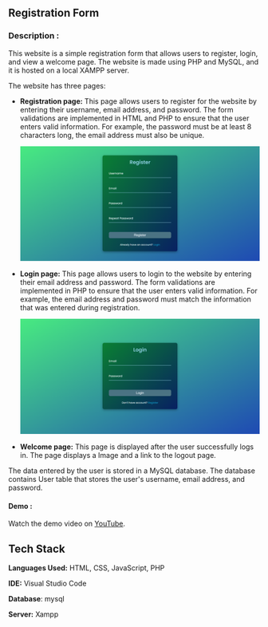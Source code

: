 
## Registration Form

### Description : 

This website is a simple registration form that allows users to register, login, and view a welcome page. The website is made using PHP and MySQL, and it is hosted on a local XAMPP server.

The website has three pages:

- **Registration page:** This page allows users to register for the website by entering their username, email address, and password. The form validations are implemented in HTML and PHP to ensure that the user enters valid information. For example, the password must be at least 8 characters long, the email address must also be unique.

  
  ![screenshot](Register.png)
  
- **Login page:** This page allows users to login to the website by entering their email address and password. The form validations are implemented in PHP to ensure that the user enters valid information. For example, the email address and password must match the information that was entered during registration.

   ![screenshot](Login.png)

- **Welcome page:** This page is displayed after the user successfully logs in. The page displays a Image and a link to the logout page.

The data entered by the user is stored in a MySQL database. The database contains User table that stores the user's username, email address, and password.

#### Demo : 
Watch the demo video on [YouTube](https://youtu.be/munXZAf0ccw).
## Tech Stack

**Languages Used:** HTML, CSS, JavaScript, PHP

**IDE:** Visual Studio Code

**Database**: mysql

**Server:** Xampp

